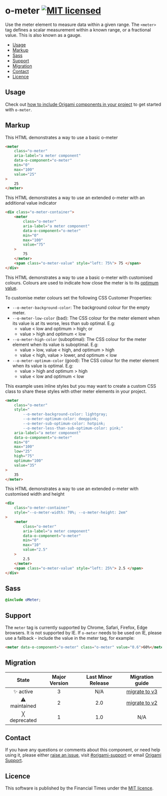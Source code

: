 # o-meter [![MIT licensed](https://img.shields.io/badge/license-MIT-blue.svg)](#licence)

Use the meter element to measure data within a given range. The `<meter>` tag defines a scalar measurement within a known range, or a fractional value. This is also known as a gauge.

- [Usage](#usage)
- [Markup](#markup)
- [Sass](#sass)
- [Support](#support)
- [Migration](#migration)
- [Contact](#contact)
- [Licence](#licence)

## Usage

Check out [how to include Origami components in your project](https://origami.ft.com/documentation/components/#including-origami-components-in-your-project) to get started with `o-meter`.

## Markup

This HTML demonstrates a way to use a basic o-meter

```html
<meter
	class="o-meter"
	aria-label="a meter component"
	data-o-component="o-meter"
	min="0"
	max="100"
	value="25"
>
	25
</meter>
```

This HTML demonstrates a way to use an extended o-meter with an additional value indicator

```html
<div class="o-meter-container">
	<meter
		class="o-meter"
		aria-label="a meter component"
		data-o-component="o-meter"
		min="0"
		max="100"
		value="75"
	>
		75
	</meter>
	<span class="o-meter-value" style="left: 75%"> 75 </span>
</div>
```

This HTML demonstrates a way to use a basic o-meter with customised colours. Colours are used to indicate how close the meter is to its [optimum value](https://html.spec.whatwg.org/multipage/form-elements.html#attr-meter-optimum).

To customise meter colours set the following CSS Customer Properties:

- `--o-meter-background-color`: The background colour for the empty meter.
- `--o-meter-low-color` (bad): The CSS colour for the meter element when its value is at its worse, less than sub optimal. E.g:
  - value < low and optimum > high; or
  - value > high and optimum < low
- `--o-meter-high-color` (suboptimal): The CSS colour for the meter element when its value is suboptimal. E.g:
  - value > low, value < high, and optimum > high
  - value < high, value > lower, and optimum < low
- `--o-meter-optimum-color` (good): The CSS colour for the meter element when its value is optimal. E.g:
  - value > high and optimum > high
  - value < low and optimum < low

This example uses inline styles but you may want to create a custom CSS class to share these styles with other meter elements in your project.

```html
<meter
	class="o-meter"
	style="
		--o-meter-background-color: lightgray;
		--o-meter-optimum-color: deeppink;
		--o-meter-sub-optimum-color: hotpink;
		--o-meter-less-than-sub-optimum-color: pink;"
	aria-label="a meter component"
	data-o-component="o-meter"
	min="0"
	max="100"
	low="25"
	high="75"
	optimum="100"
	value="35"
>
	35
</meter>
```

This HTML demonstrates a way to use an extended o-meter with customised width and height

```html
<div
	class="o-meter-container"
	style="--o-meter-width: 70%; --o-meter-height: 2em"
>
	<meter
		class="o-meter"
		aria-label="a meter component"
		data-o-component="o-meter"
		min="0"
		max="10"
		value="2.5"
	>
		2.5
	</meter>
	<span class="o-meter-value" style="left: 25%"> 2.5 </span>
</div>
```

## Sass

```scss
@include oMeter;
```

## Support

The `meter` tag is currently supported by Chrome, Safari, Firefox, Edge browsers. It is not supported by IE.
If `o-meter` needs to be used on IE, please use a fallback - include the value in the meter tag, for example:

```html
<meter data-o-component="o-meter" class="o-meter" value="0.6">60%</meter>
```

## Migration

|    State     | Major Version | Last Minor Release |                    Migration guide                    |
| :----------: | :-----------: | :----------------: | :---------------------------------------------------: |
|  ✨ active   |       3       |        N/A         | [migrate to v3](MIGRATION.md#migrating-from-v2-to-v3) |
| ⚠ maintained |       2       |        2.0         | [migrate to v2](MIGRATION.md#migrating-from-v1-to-v2) |
| ╳ deprecated |       1       |        1.0         |                          N/A                          |

## Contact

If you have any questions or comments about this component, or need help using it, please either [raise an issue](https://github.com/Financial-Times/o-meter/issues), visit [#origami-support](https://financialtimes.slack.com/messages/origami-support/) or email [Origami Support](mailto:origami-support@ft.com).

## Licence

This software is published by the Financial Times under the [MIT licence](http://opensource.org/licenses/MIT).
